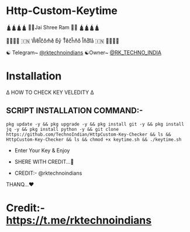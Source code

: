 # Http-Custom-Keytime 
🛕🛕🛕🛕
🚩🚩Jai Shree Ram 🚩🚩
🛕🛕🛕🛕

🙏🏻🙏🏻 🇮🇳 W̊e̊l̊c̊o̊m̊e̊ b̊ẙ T̊e̊c̊h̊n̊o̊ I̊n̊d̊i̊å 🇮🇳 🙏🏻🙏🏻

☯︎ Telegram~ [@rktechnoindians](https://t.me/rktechnoindians)
☯︎Owner~ [@RK_TECHNO_INDIA](https://t.me/RK_TECHNO_INDIA)


# Installation 

∆ HOW TO CHECK KEY VELEDITY ∆

## SCRIPT INSTALLATION COMMAND:-

```shell
pkg update -y && pkg upgrade -y && pkg install git -y && pkg install jq -y && pkg install python -y && git clone https://github.com/TechnoIndian/HttpCustom-Key-Checker && ls && HttpCustom-Key-Checker && ls && chmod +x keytime.sh && ./keytime.sh
```

* Enter Your Key & Enjoy

* SHERE WITH CREDIT...🙏

* CREDIT:- @rktechnoindians

THANQ...❤️


# Credit:- https://t.me/rktechnoindians
